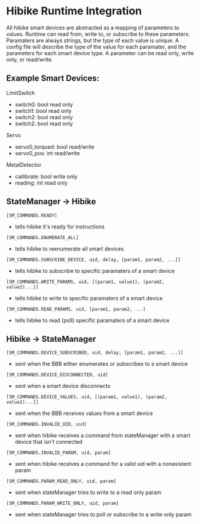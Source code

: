 # Hibike Runtime Integration

All hibike smart devices are abstracted as a mapping of parameters to values.
Runtime can read from, write to, or subscribe to these parameters.
Paramaters are always strings, but the type of each value is unique.
A config file will describe the type of the value for each paramater, and the parameters for each smart device type.
A parameter can be read only, write only, or read/write.

## Example Smart Devices:

LimitSwitch

- switch0: bool read only
- switch1: bool read only
- switch2: bool read only
- switch2: bool read only

Servo

- servo0_torqued: bool read/write
- servo0_pos: int read/write

MetalDetector

- callibrate: bool write only
- reading: int read only



## StateManager -> Hibike

`[SM_COMMANDS.READY]`

- tells hibike it's ready for instructions

`[SM_COMMANDS.ENUMERATE_ALL]`

- tells hibike to reenumerate all smart devices

`[SM_COMMANDS.SUBSCRIBE_DEVICE, uid, delay, [param1, param2, ...]]`

- tells hibike to subscribe to specific paramaters of a smart device

`[SM_COMMANDS.WRITE_PARAMS, uid, [(param1, value1), (param2, value2)...]]`

- tells hibike to write to specific paramaters of a smart device

`[SM_COMMANDS.READ_PARAMS, uid, [param1, param2, ...]`

- tells hibike to read (poll) specific paramaters of a smart device




## Hibike -> StateManager

`[SM_COMMANDS.DEVICE_SUBSCRIBED, uid, delay, [param1, param2, ...]]`

- sent when the BBB either enumerates or subscribes to a smart device

`[SM_COMMANDS.DEVICE_DISCONNECTED, uid]`

- sent when a smart device disconnects

`[SM_COMMANDS.DEVICE_VALUES, uid, [(param1, value1), (param2, value2)...]]`

- sent when the BBB receives values from a smart device

`[SM_COMMANDS.INVALID_UID, uid]`

- sent when hibike receives a command from stateManager with a smart device that isn't connected

`[SM_COMMANDS.INVALID_PARAM, uid, param]`

- sent when hibike receives a command for a valid uid with a nonexistent param

`[SM_COMMANDS.PARAM_READ_ONLY, uid, param]`

- sent when stateManager tries to write to a read only param

`[SM_COMMANDS.PARAM_WRITE_ONLY, uid, param]`

- sent when stateManager tries to poll or subscribe to a write only param